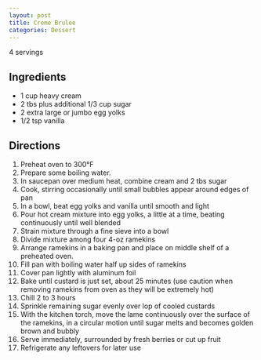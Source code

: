 ```yaml
---
layout: post
title: Creme Brulee
categories: Dessert
---
```


4 servings

## Ingredients 

- 1 cup heavy cream
- 2 tbs plus additional 1/3 cup sugar
- 2 extra large or jumbo egg yolks
- 1/2 tsp vanilla

## Directions

1. Preheat oven to 300&deg;F
2. Prepare some boiling water.
3. In saucepan over medium heat, combine cream and 2 tbs sugar
4. Cook, stirring occasionally until small bubbles appear around edges of pan
5. In a bowl, beat egg yolks and vanilla until smooth and light
6. Pour hot cream mixture into egg yolks, a little at a time, beating continuously until well blended
7. Strain mixture through a fine sieve into a bowl
8. Divide mixture among four 4-oz ramekins
9. Arrange ramekins in a baking pan and place on middle shelf of a preheated oven.
10. Fill pan with boiling water half up sides of ramekins
11. Cover pan lightly with aluminum foil
12. Bake until custard is just set, about 25 minutes (use caution when removing ramekins from oven as they will be extremely hot)
13. Chill 2 to 3 hours
14. Sprinkle remaining sugar evenly over lop of cooled custards 
15. With the kitchen torch, move the lame continuously over the surface of the ramekins, in a circular motion until sugar melts and becomes golden brown and bubbly
16. Serve immediately, surrounded by fresh berries or cut up fruit
17. Refrigerate any leftovers for later use








